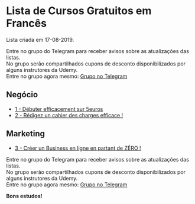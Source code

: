 # Lista de Cursos Gratuitos em Francês

Lista criada em 17-08-2019.

Entre no grupo do Telegram para receber avisos sobre as atualizações das listas.  
No grupo serão compartilhados cupons de desconto disponibilizados por alguns instrutores da Udemy.  
Entre no grupo agora mesmo: [Grupo no Telegram](http://bit.ly/2UvKbVX)


## Negócio
 - [ 1 - Débuter efficacement sur 5euros](https://www.udemy.com/course/debuter-efficacement-sur-5euros/?deal_code=UDEAFFMAC819&ranMID=39197&ranEAID=FYTGsFWqJEA&ranSiteID=FYTGsFWqJEA-8CPJOQ.SQ47yo.gt9Jf6_g&LSNPUBID=FYTGsFWqJEA)
 - [ 2 - Rédigez un cahier des charges efficace !](https://www.udemy.com/course/redigez-un-cahier-des-charges-efficace/?deal_code=UDEAFFMAC819&ranMID=39197&ranEAID=FYTGsFWqJEA&ranSiteID=FYTGsFWqJEA-8CPJOQ.SQ47yo.gt9Jf6_g&LSNPUBID=FYTGsFWqJEA)


## Marketing
 - [ 3 - Créer un Business en ligne en partant de ZÉRO !](https://www.udemy.com/course/creer-un-business-en-ligne-en-partant-de-zero/?deal_code=UDEAFFMAC819&ranMID=39197&ranEAID=FYTGsFWqJEA&ranSiteID=FYTGsFWqJEA-8CPJOQ.SQ47yo.gt9Jf6_g&LSNPUBID=FYTGsFWqJEA)


Entre no grupo do Telegram para receber avisos sobre as atualizações das listas.  
No grupo serão compartilhados cupons de desconto disponibilizados por alguns instrutores da Udemy.  
Entre no grupo agora mesmo: [Grupo no Telegram](http://bit.ly/2UvKbVX)


**Bons estudos!**
